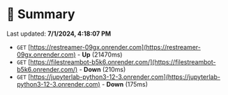 # 📖 Summary
Last updated: **7/1/2024, 4:18:07 PM**

- `GET` [https://restreamer-09gx.onrender.com](https://restreamer-09gx.onrender.com) - **Up** (21470ms)
- `GET` [https://filestreambot-b5k6.onrender.com/](https://filestreambot-b5k6.onrender.com/) - **Down** (210ms)
- `GET` [https://jupyterlab-python3-12-3.onrender.com](https://jupyterlab-python3-12-3.onrender.com) - **Down** (175ms)
